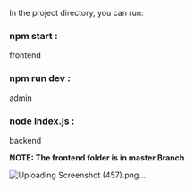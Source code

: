 In the project directory, you can run:  
### **npm start** :
frontend
### **npm run dev**  :
admin
### **node index.js** : 
backend 

**NOTE: The frontend folder is in master Branch**

![Uploading Screenshot (457).png…]()
